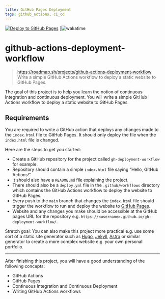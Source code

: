 ```yaml
---
title: GitHub Pages Deployment
tags: github_actions, ci_cd
---
```


[![Deploy to GitHub Pages](https://github.com/see7e/github-actions-deployment-workflow/actions/workflows/deploy.yml/badge.svg)](https://github.com/see7e/github-actions-deployment-workflow/actions/workflows/deploy.yml)
[![wakatime](https://wakatime.com/badge/user/64702d7f-73f9-4165-a34d-d5da36c01a1f/project/96c8ebf4-6481-4326-a886-50b69201f91f.svg)

# github-actions-deployment-workflow
> https://roadmap.sh/projects/github-actions-deployment-workflow
> Write a simple GitHub Actions workflow to deploy a static website to GitHub Pages.

The goal of this project is to help you learn the notion of continuous integration and continuous deployment. You will write a simple GitHub Actions workflow to deploy a static website to GitHub Pages.

## Requirements

You are required to write a GitHub action that deploys any changes made to the `index.html` file to GitHub Pages. It should only deploy the file when the `index.html` file is changed.

Here are the steps to get you started:

-   Create a GitHub repository for the project called `gh-deployment-workflow` for example.
-   Repository should contain a simple `index.html` file saying “Hello, GitHub Actions!”
-   It should also have a `README.md` file explaining the project.
-   There should also be a `deploy.yml` file in the `.github/workflows` directory which contains the GitHub Actions workflow to deploy the website to GitHub Pages.
-   Every push to the `main` branch that changes the `index.html` file should trigger the workflow to run and deploy the website to [GitHub Pages](https://docs.github.com/en/pages).
-   Website and any changes you make should be accessible at the GitHub pages URL for the repository e.g. `https://<username>.github.io/gh-deployment-workflow/`.

Stretch goal: You can also make this project more practical e.g. use some sort of a static site generator such as [Hugo](https://gohugo.io/), [Jekyll](https://jekyllrb.com/), [Astro](https://astro.build/) or similar generator to create a more complex website e.g. your own personal portfolio.

___

After finishing this project, you will have a good understanding of the following concepts:

-   GitHub Actions
-   GitHub Pages
-   Continuous Integration and Continuous Deployment
-   Writing GitHub Actions workflows
